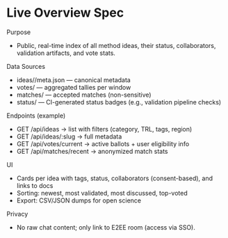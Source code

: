 # Live Overview Spec

Purpose
- Public, real-time index of all method ideas, their status, collaborators, validation artifacts, and vote stats.

Data Sources
- ideas/<slug>/meta.json — canonical metadata
- votes/ — aggregated tallies per window
- matches/ — accepted matches (non-sensitive)
- status/ — CI-generated status badges (e.g., validation pipeline checks)

Endpoints (example)
- GET /api/ideas → list with filters (category, TRL, tags, region)
- GET /api/ideas/:slug → full metadata
- GET /api/votes/current → active ballots + user eligibility info
- GET /api/matches/recent → anonymized match stats

UI
- Cards per idea with tags, status, collaborators (consent-based), and links to docs
- Sorting: newest, most validated, most discussed, top-voted
- Export: CSV/JSON dumps for open science

Privacy
- No raw chat content; only link to E2EE room (access via SSO).